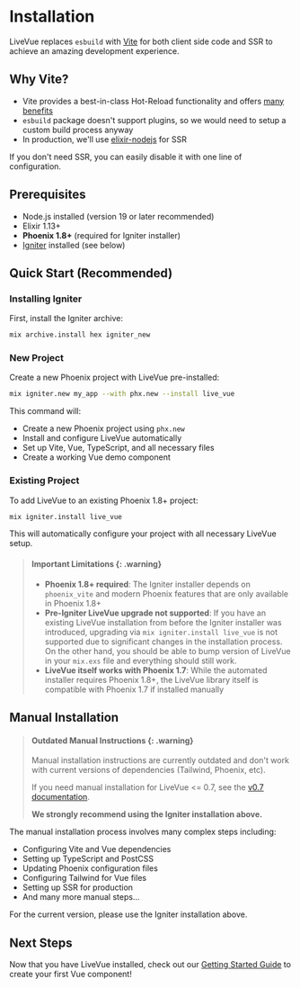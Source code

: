# Installation

LiveVue replaces `esbuild` with [Vite](https://vitejs.dev/) for both client side code and SSR to achieve an amazing development experience.

## Why Vite?

- Vite provides a best-in-class Hot-Reload functionality and offers [many benefits](https://vitejs.dev/guide/why#why-vite)
- `esbuild` package doesn't support plugins, so we would need to setup a custom build process anyway
- In production, we'll use [elixir-nodejs](https://github.com/revelrylabs/elixir-nodejs) for SSR

If you don't need SSR, you can easily disable it with one line of configuration.

## Prerequisites

- Node.js installed (version 19 or later recommended)
- Elixir 1.13+
- **Phoenix 1.8+** (required for Igniter installer)
- [Igniter](https://hexdocs.pm/igniter/) installed (see below)

## Quick Start (Recommended)

### Installing Igniter

First, install the Igniter archive:

```bash
mix archive.install hex igniter_new
```

### New Project

Create a new Phoenix project with LiveVue pre-installed:

```bash
mix igniter.new my_app --with phx.new --install live_vue
```

This command will:
- Create a new Phoenix project using `phx.new`
- Install and configure LiveVue automatically
- Set up Vite, Vue, TypeScript, and all necessary files
- Create a working Vue demo component

### Existing Project

To add LiveVue to an existing Phoenix 1.8+ project:

```bash
mix igniter.install live_vue
```

This will automatically configure your project with all necessary LiveVue setup.

> #### Important Limitations {: .warning}
>
> - **Phoenix 1.8+ required**: The Igniter installer depends on `phoenix_vite` and modern Phoenix features that are only available in Phoenix 1.8+
> - **Pre-Igniter LiveVue upgrade not supported**: If you have an existing LiveVue installation from before the Igniter installer was introduced, upgrading via `mix igniter.install live_vue` is not supported due to significant changes in the installation process. On the other hand, you should be able to bump version of LiveVue in your `mix.exs` file and everything should still work.
> - **LiveVue itself works with Phoenix 1.7**: While the automated installer requires Phoenix 1.8+, the LiveVue library itself is compatible with Phoenix 1.7 if installed manually

## Manual Installation

> #### Outdated Manual Instructions {: .warning}
>
> Manual installation instructions are currently outdated and don't work with current versions of dependencies (Tailwind, Phoenix, etc).
>
> If you need manual installation for LiveVue <= 0.7, see the [v0.7 documentation](https://hexdocs.pm/live_vue/0.7.3/installation.html).
>
> **We strongly recommend using the Igniter installation above.**

The manual installation process involves many complex steps including:
- Configuring Vite and Vue dependencies
- Setting up TypeScript and PostCSS
- Updating Phoenix configuration files
- Configuring Tailwind for Vue files
- Setting up SSR for production
- And many more manual steps...

For the current version, please use the Igniter installation above.

## Next Steps

Now that you have LiveVue installed, check out our [Getting Started Guide](getting_started.md) to create your first Vue component!